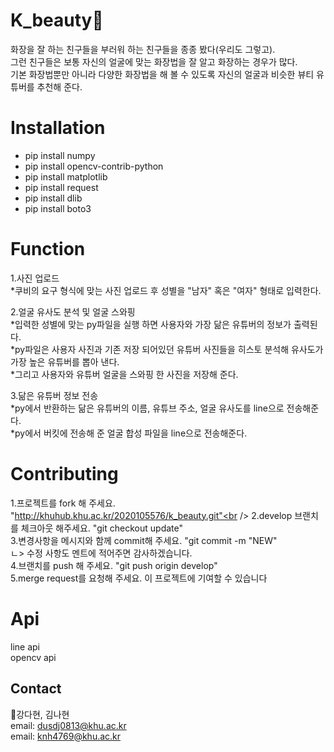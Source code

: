 K_beauty💄
========
화장을 잘 하는 친구들을 부러워 하는 친구들을 종종 봤다(우리도 그렇고).  <br />
그런 친구들은 보통 자신의 얼굴에 맞는 화장법을 잘 알고 화장하는 경우가 많다.<br />
기본 화장법뿐만 아니라 다양한 화장법을 해 볼 수 있도록 자신의 얼굴과 비슷한 뷰티 유튜버를 추천해 준다.<br />

Installation
========
* pip install numpy<br />
* pip install opencv-contrib-python<br />
* pip install matplotlib<br />
* pip install request<br />
* pip install dlib<br />
* pip install boto3<br />

Function
========
1.사진 업로드<br />
*쿠비의 요구 형식에 맞는 사진 업로드 후 성별을 "남자" 혹은 "여자" 형태로 입력한다.<br />

2.얼굴 유사도 분석 및 얼굴 스와핑<br />
 *입력한 성별에 맞는 py파일을 실행 하면 사용자와 가장 닮은 유튜버의 정보가 출력된다.<br />
 *py파일은 사용자 사진과 기존 저장 되어있던 유튜버 사진들을 히스토 분석해 유사도가 가장 높은 유튜버를 뽑아 낸다.<br />
 *그리고 사용자와 유튜버 얼굴을 스와핑 한 사진을 저장해 준다.<br />
 
3.닮은 유튜버 정보 전송<br />
 *py에서 반환하는 닮은 유튜버의 이름, 유튜브 주소, 얼굴 유사도를 line으로 전송해준다.<br />
 *py에서 버킷에 전송해 준 얼굴 합성 파일을 line으로 전송해준다.<br />


Contributing
========
1.프로젝트를 fork 해 주세요. "http://khuhub.khu.ac.kr/2020105576/k_beauty.git"<br />
2.develop 브랜치를 체크아웃 해주세요. "git checkout update"<br />
3.변경사항을 메시지와 함께 commit해 주세요. "git commit -m "NEW"<br />
  ㄴ> 수정 사항도 멘트에 적어주면 감사하겠습니다.<br />
4.브랜치를 push 해 주세요. "git push origin develop"<br />
5.merge request를 요청해 주세요. 이 프로젝트에 기여할 수 있습니다<br />


Api
========
line api<br />
opencv api<br />

## Contact
👤강다현, 김나현<br />
 email: dusdj0813@khu.ac.kr<br />
 email: knh4769@khu.ac.kr

